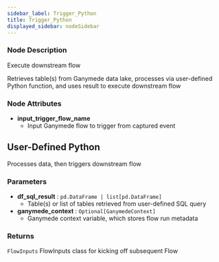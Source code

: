```yaml
---
sidebar_label: Trigger_Python
title: Trigger_Python
displayed_sidebar: nodeSidebar
---
```


### Node Description

Execute downstream flow

Retrieves table(s) from Ganymede data lake, processes via user-defined Python function,
and uses result to execute downstream flow

### Node Attributes

- **input_trigger_flow_name**
  - Input Ganymede flow to trigger from captured event

## User-Defined Python

Processes data, then triggers downstream flow

### Parameters

- **df_sql_result** : `pd.DataFrame | list[pd.DataFrame]`
    - Table(s) or list of tables retrieved from user-defined SQL query
- **ganymede_context** : `Optional[GanymedeContext]`
    - Ganymede context variable, which stores flow run metadata

### Returns

`FlowInputs`
  FlowInputs class for kicking off subsequent Flow